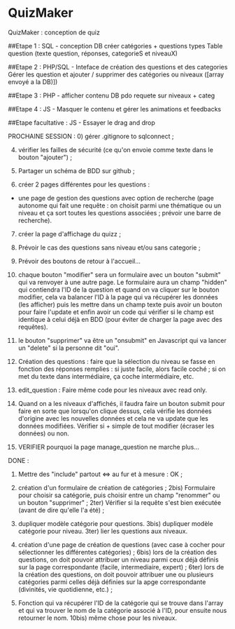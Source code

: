 # QuizMaker
QuizMaker : conception de quiz

##Etape 1 : SQL - conception DB
créer catégories + questions types
Table question (texte question, réponses, categorieS et niveauX)

##Etape 2 : PHP/SQL - Inteface de création des questions et des categories
Gérer les question et ajouter / supprimer des catégories ou niveaux ([array envoyé a la DB)])

##Etape 3  : PHP - afficher contenu DB
pdo requete sur niveaux + categ

##Etape 4 : JS - Masquer le contenu et gérer les animations et feedbacks

##Etape facultative : JS - Essayer le drag and drop




PROCHAINE SESSION :
0) gérer .gitignore to sqlconnect ;

4) vérifier les failles de sécurité (ce qu'on envoie comme texte dans le bouton "ajouter") ;

5) Partager un schéma de BDD sur github ;

6) créer 2 pages différentes pour les questions :

- une page de gestion des questions avec option de recherche (page autonome qui fait une requête : on choisit parmi une thématique ou un niveau et ça sort toutes les questions associées ; prévoir une barre de recherche).

7) créer la page d'affichage du quizz ;

8) Prévoir le cas des questions sans niveau et/ou sans categorie ;

9) Prévoir des boutons de retour à l'accueil... 

11) chaque bouton "modifier" sera un formulaire avec un bouton "submit" qui va renvoyer à une autre page. Le formulaire aura un champ "hidden" qui contiendra l'ID de la question et quand on va cliquer sur le bouton modifier, cela va balancer l'ID à la page qui va récupérer les données (les afficher) puis les mettre dans un champ texte puis avoir un bouton pour faire l'update et enfin avoir un code qui vérifier si le champ est identique à celui déjà en BDD (pour éviter de charger la page avec des requêtes).

12) le bouton "supprimer" va être un "onsubmit" en Javascript qui va lancer un "delete" si la personne dit "oui".

13) Création des questions : faire que la sélection du niveau se fasse en fonction des réponses remplies : si juste facile, alors facile coché ; si on met du texte dans intermédiaire, ça coche intermédiaire, etc.

14) edit_question : Faire même code pour les niveaux avec read only.

15) Quand on a les niveaux d'affichés, il faudra faire un bouton submit pour faire en sorte que lorsqu'on clique dessus, cela vérifie les données d'origine avec les nouvelles données et cela ne va update que les données modifiées. Vérifier si + simple de tout modifier (écraser les données) ou non.

16) VERIFIER pourquoi la page manage_question ne marche plus...




DONE : 

1) Mettre des "include" partout <=> au fur et à mesure : OK ;

2) création d'un formulaire de création de catégories ;
2bis) Formulaire pour choisir sa catégorie, puis choisir entre un champ "renommer" ou un bouton "supprimer" ;
2ter) Vérifier si la requête s'est bien exécutée (avant de dire qu'elle l'a été) ;

3) dupliquer modèle catégorie pour questions.
3bis) dupliquer modèle catégorie pour niveau.
3ter) lier les questions aux niveaux.

6) création d'une page de création de questions (avec case à cocher pour sélectionner les différentes catégories) ;
6bis) lors de la création des questions, on doit pouvoir attribuer un niveau parmi ceux déjà définis sur la page correspondante (facile, intermediaire, expert) ;
6ter) lors de la création des questions, on doit pouvoir attribuer une ou plusieurs catégories parmi celles déjà définies sur la apge correspondante (divinités, vie quotidienne, etc.) ;

10) Fonction qui va récupérer l'ID de la catégorie qui se trouve dans l'array et qui va trouver le nom de la catégorie associé à l'ID, pour ensuite nous retourner le nom.
10bis) même chose pour les niveaux.
